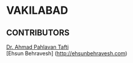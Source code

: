 # VAKILABAD


## CONTRIBUTORS
[Dr. Ahmad Pahlavan Tafti](http://aptafti.com/)<br/>
[Ehsun Behravesh] (http://ehsunbehravesh.com)
